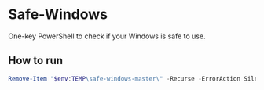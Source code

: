 # Safe-Windows

One-key PowerShell to check if your Windows is safe to use.

## How to run

```powershell
Remove-Item "$env:TEMP\safe-windows-master\" -Recurse -ErrorAction SilentlyContinue; $destinationPath = "$env:TEMP\safe-windows-master.zip"; Invoke-WebRequest -Uri "https://gitlab.aiursoft.cn/anduin/safe-windows/-/archive/master/safe-windows-master.zip" -OutFile $destinationPath -UseBasicParsing; Expand-Archive -Path $destinationPath -DestinationPath $env:TEMP; Remove-Item $destinationPath; Set-ExecutionPolicy -ExecutionPolicy RemoteSigned -Force; . "$env:TEMP\safe-windows-master\Run.ps1"
```
